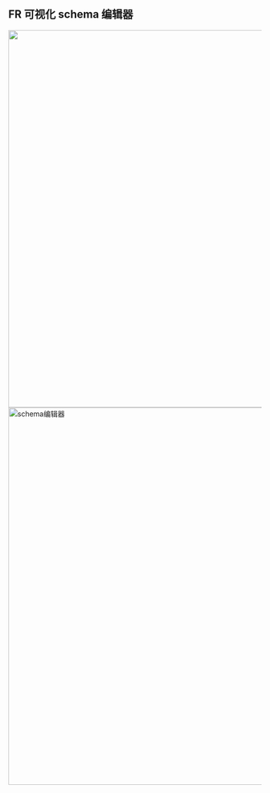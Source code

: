 ## FR 可视化 schema 编辑器

<img src="https://gw.alipayobjects.com/mdn/feizhu_pla/afts/img/A*wyH4Rq-EqwQAAAAAAAAAAABkARQnAQ" width="750px"/>

<img src="https://gw.alipayobjects.com/zos/demos_resources/ow8u14/fr-flow-short.gif?raw=true" alt="schema编辑器" width='750px' />
